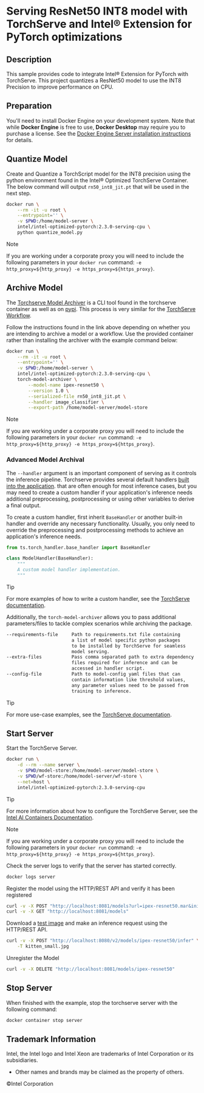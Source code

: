 # Serving ResNet50 INT8 model with TorchServe and Intel® Extension for PyTorch optimizations

## Description
This sample provides code to integrate Intel® Extension for PyTorch with TorchServe. This project quantizes a ResNet50 model to use the INT8 Precision to improve performance on CPU.

## Preparation
You'll need to install Docker Engine on your development system. Note that while **Docker Engine** is free to use, **Docker Desktop** may require you to purchase a license. See the [Docker Engine Server installation instructions](https://docs.docker.com/engine/install/#server) for details.

## Quantize Model
Create and Quantize a TorchScript model for the INT8 precision using the python environment found in the Intel® Optimized TorchServe Container. The below command will output `rn50_int8_jit.pt` that will be used in the next step.

```bash
docker run \
    --rm -it -u root \
    --entrypoint='' \
    -v $PWD:/home/model-server \
    intel/intel-optimized-pytorch:2.3.0-serving-cpu \
    python quantize_model.py
```

> [!NOTE]
> If you are working under a corporate proxy you will need to include the following parameters in your `docker run` command: `-e http_proxy=${http_proxy} -e https_proxy=${https_proxy}`.

## Archive Model
The [Torchserve Model Archiver](https://github.com/pytorch/serve/blob/master/model-archiver/README.md) is a CLI tool found in the torchserve container as well as on [pypi](https://pypi.org/project/torch-model-archiver/). This process is very similar for the [TorchServe Workflow](https://github.com/pytorch/serve/tree/master/workflow-archiver).

Follow the instructions found in the link above depending on whether you are intending to archive a model or a workflow. Use the provided container rather than installing the archiver with the example command below:

```bash
docker run \
    --rm -it -u root \
    --entrypoint='' \
    -v $PWD:/home/model-server \
    intel/intel-optimized-pytorch:2.3.0-serving-cpu \
    torch-model-archiver \
        --model-name ipex-resnet50 \
        --version 1.0 \
        --serialized-file rn50_int8_jit.pt \
        --handler image_classifier \
        --export-path /home/model-server/model-store
```

> [!NOTE]
> If you are working under a corporate proxy you will need to include the following parameters in your `docker run` command: `-e http_proxy=${http_proxy} -e https_proxy=${https_proxy}`.

### Advanced Model Archival
The `--handler` argument is an important component of serving as it controls the inference pipeline. Torchserve provides several default handlers [built into the application](https://pytorch.org/serve/default_handlers.html#torchserve-default-inference-handlers). that are often enough for most inference cases, but you may need to create a custom handler if your application's inference needs additional preprocessing, postprocessing or using other variables to derive a final output. 

To create a custom handler, first inherit `BaseHandler` or another built-in handler and override any necessary functionality. Usually, you only need to override the preprocessing and postprocessing methods to achieve an application's inference needs.

```python
from ts.torch_handler.base_handler import BaseHandler

class ModelHandler(BaseHandler):
    """
    A custom model handler implementation.
    """
```

> [!TIP]
> For more examples of how to write a custom handler, see the [TorchServe documentation](https://github.com/pytorch/serve/blob/master/docs/custom_service.md).

Additionally, the `torch-model-archiver` allows you to pass additional parameters/files to tackle complex scenarios while archiving the package. 

```txt
--requirements-file     Path to requirements.txt file containing
                        a list of model specific python packages
                        to be installed by TorchServe for seamless 
                        model serving.
--extra-files           Pass comma separated path to extra dependency
                        files required for inference and can be
                        accessed in handler script.
--config-file           Path to model-config yaml files that can
                        contain information like threshold values,
                        any parameter values need to be passed from
                        training to inference.
```

> [!TIP]
> For more use-case examples, see the [TorchServe documentation](https://github.com/pytorch/serve/tree/master/examples).

## Start Server
Start the TorchServe Server.

```bash
docker run \
    -d --rm --name server \
    -v $PWD/model-store:/home/model-server/model-store \
    -v $PWD/wf-store:/home/model-server/wf-store \
    --net=host \
    intel/intel-optimized-pytorch:2.3.0-serving-cpu
```

> [!TIP]
> For more information about how to configure the TorchServe Server, see the [Intel AI Containers Documentation](https://github.com/intel/ai-containers/tree/main/pytorch/serving).

> [!NOTE]
> If you are working under a corporate proxy you will need to include the following parameters in your `docker run` command: `-e http_proxy=${http_proxy} -e https_proxy=${https_proxy}`.

Check the server logs to verify that the server has started correctly.

```bash
docker logs server
```

Register the model using the HTTP/REST API and verify it has been registered

```bash
curl -v -X POST "http://localhost:8081/models?url=ipex-resnet50.mar&initial_workers=1"
curl -v -X GET "http://localhost:8081/models"
```

Download a [test image](https://raw.githubusercontent.com/pytorch/serve/master/docs/images/kitten_small.jpg) and make an inference request using the HTTP/REST API.

```bash
curl -v -X POST "http://localhost:8080/v2/models/ipex-resnet50/infer" \
    -T kitten_small.jpg
```

Unregister the Model

```bash
curl -v -X DELETE "http://localhost:8081/models/ipex-resnet50"
```

## Stop Server
When finished with the example, stop the torchserve server with the following command:

```bash
docker container stop server
```

## Trademark Information
Intel, the Intel logo and Intel Xeon are trademarks of Intel Corporation or its subsidiaries.
* Other names and brands may be claimed as the property of others.

&copy;Intel Corporation
